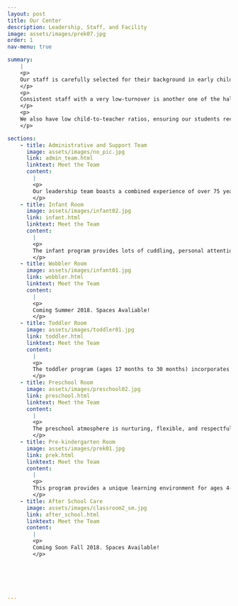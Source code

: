 ```yaml
---
layout: post
title: Our Center
description: Leadership, Staff, and Facility
image: assets/images/prek07.jpg
order: 1
nav-menu: true

summary:
    |
    <p>
    Our staff is carefully selected for their background in early childhood development and education. All of our teaching staff have a related degree or extensive experience in the field. A warm approach to caring for the needs of our students is what sets us apart. 
    </p>
    <p>
    Consistent staff with a very low-turnover is another one of the hallmarks of our center. A large portion of our teachers have worked at the center for between ten and twenty years. 
    </p>
    <p>
    We also have low child-to-teacher ratios, ensuring our students receive plenty of individual attention throughout the day. Human bonding and loving attention are critical to the development of a child's self-concept. Recognizing these significant qualities, EWEB CDC takes steps to ensure staff stability and continuity of care.
    </p>

sections:
    - title: Administrative and Support Team
      image: assets/images/no_pic.jpg
      link: admin_team.html
      linktext: Meet the Team
      content:
        |
        <p>
        Our leadership team boasts a combined experience of over 75 years in early childhood development.
        </p>
    - title: Infant Room
      image: assets/images/infant02.jpg
      link: infant.html
      linktext: Meet the Team
      content:
        |
        <p>
        The infant program provides lots of cuddling, personal attention, and quiet play time appropriate for the babies.  We maintain a low teacher-child ratio (1:3) to provide opportunities for bonding between infants and care givers, meet each child's physical needs, and prevent over-stimulation.  Babies are allowed the freedom to explore without confining equipment such as swings, highchairs or walkers.  Instead, babies are held or put on the carpet to wiggle, roll and exercise their bodies.
        </p>
    - title: Wobbler Room
      image: assets/images/infant01.jpg
      link: wobbler.html
      linktext: Meet the Team
      content:
        |
        <p>
        Coming Summer 2018. Spaces Avaliable!
        </p>
    - title: Toddler Room
      image: assets/images/toddler01.jpg
      link: toddler.html
      linktext: Meet the Team
      content:
        |
        <p>
        The toddler program (ages 17 months to 30 months) incorporates numerous group activities for children to develop social and emotional skills.  Circle time, which includes stories read by the teacher and group singing, is a very important part of the toddler's day.  Daily walks give children the opportunity to learn how to cooperate in a group with teachers and explore nature and the neighborhood around the Center.
        </p>
    - title: Preschool Room
      image: assets/images/preschool02.jpg
      link: preschool.html
      linktext: Meet the Team
      content:
        |
        <p>
        The preschool atmosphere is nurturing, flexible, and respectful.  Children have many opportunities to be social as well as the freedom to choose their own activities.  The classroom is carefully designed to provide a variety of challenging and creative learning experiences.  We believe play is central to young children's learning and the classroom is carefully organized to keep children involved and challenged.
        </p>
    - title: Pre-kindergarten Room
      image: assets/images/prek01.jpg
      link: prek.html
      linktext: Meet the Team
      content:
        |
        <p>
        This program provides a unique learning environment for ages 4-6 years.  The focus is on choosing age appropriate activities that are challenging and will help the children be excited about learning. To help children prepare for kindergarten, the class is divided into small groups with each lead teacher to work on math, literacy, writing, and other skills. Children who are kindergarten age (age 5 by September 1) are provided a special kindergarten curriculum each afternoon that aligns with common core standards.
        </p>
    - title: After School Care
      image: assets/images/classroom2_sm.jpg
      link: after_school.html
      linktext: Meet the Team
      content:
        |
        <p>
        Coming Soon Fall 2018. Spaces Available!
        </p>






---
```

